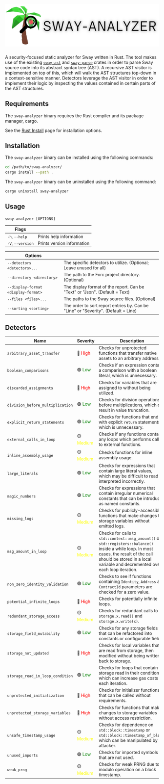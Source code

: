 # ![](assets/banner.png)

A security-focused static analyzer for Sway written in Rust. The tool makes use of the existing [`sway-ast`](https://github.com/FuelLabs/sway/tree/master/sway-ast) and [`sway-parse`](https://github.com/FuelLabs/sway/tree/master/sway-parse) crates in order to parse Sway source code into its abstract syntax tree (AST). A recursive AST visitor is implemented on top of this, which will walk the AST structures top-down in a context-sensitive manner. Detectors leverage the AST visitor in order to implement their logic by inspecting the values contained in certain parts of the AST structures.

## Requirements

The `sway-analyzer` binary requires the Rust compiler and its package manager, cargo.

See the [Rust Install](https://www.rust-lang.org/tools/install) page for installation options.

## Installation

The `sway-analyzer` binary can be installed using the following commands:

```bash
cd /path/to/sway-analyzer/
cargo install --path .
```

The `sway-analyzer` binary can be uninstalled using the following command:

```bash
cargo uninstall sway-analyzer
```

## Usage

`sway-analyzer [OPTIONS]`

| Flags | |
|-|-|
| `-h`, `--help` | Prints help information |
| `-V`, `--version` | Prints version information |

| Options | |
|-|-|
| `--detectors <detectors>...` | The specific detectors to utilize. (Optional; Leave unused for all) |
| `--directory <directory>` | The path to the Forc project directory. (Optional) |
| `--display-format <display-format>` | The display format of the report. Can be "Text" or "Json". (Default = Text) |
| `--files <files>...` | The paths to the Sway source files. (Optional) |
| `--sorting <sorting>` | The order to sort report entries by. Can be "Line" or "Severity". (Default = Line) |

## Detectors

| Name | Severity | Description |
|-|-|-|
| `arbitrary_asset_transfer` | 🔴 <span style="color:red">High</span> | Checks for unprotected functions that transfer native assets to an arbitrary address. |
| `boolean_comparisons` | 🟢 <span style="color:green">Low</span> | Checks if an expression contains a comparison with a boolean literal, which is unnecessary. |
| `discarded_assignments` | 🔴 <span style="color:red">High</span> | Checks for variables that are assigned to without being utilized. |
| `division_before_multiplication` | 🟢 <span style="color:green">Low</span> | Checks for division operations before multiplications, which can result in value truncation. |
| `explicit_return_statements` | 🟢 <span style="color:green">Low</span> | Checks for functions that end with explicit `return` statements, which is unnecessary. |
| `external_calls_in_loop` | 🟡 <span style="color:yellow">Medium</span> | Checks if any functions contain any loops which performs calls to external functions. |
| `inline_assembly_usage` | 🟡 <span style="color:yellow">Medium</span> | Checks functions for inline assembly usage. |
| `large_literals` | 🟢 <span style="color:green">Low</span> | Checks for expressions that contain large literal values, which may be difficult to read or interpreted incorrectly. |
| `magic_numbers` | 🟢 <span style="color:green">Low</span> | Checks for expressions that contain irregular numerical constants that can be introduced as named constants. |
| `missing_logs` | 🟡 <span style="color:yellow">Medium</span> | Checks for publicly-accessible functions that make changes to storage variables without emitted logs. |
| `msg_amount_in_loop` | 🟡 <span style="color:yellow">Medium</span> | Checks for calls to `std::context::msg_amount()` or `std::registers::balance()` inside a while loop. In most cases, the result of the call should be stored in a local variable and decremented over each loop iteration. |
| `non_zero_identity_validation` | 🟢 <span style="color:green">Low</span> | Checks to see if functions containing `Identity`, `Address` and `ContractId` parameters are checked for a zero value. |
| `potential_infinite_loops` | 🔴 <span style="color:red">High</span> | Checks for potentially infinite loops. |
| `redundant_storage_access` | 🟡 <span style="color:yellow">Medium</span> | Checks for redundant calls to `storage.x.read()` and `storage.x.write(x)`. |
| `storage_field_mutability` | 🟢 <span style="color:green">Low</span> | Checks for any storage fields that can be refactored into constants or configurable fields. |
| `storage_not_updated` | 🔴 <span style="color:red">High</span> | Checks for local variables that are read from storage, then modified without being written back to storage. |
| `storage_read_in_loop_condition` | 🟢 <span style="color:green">Low</span> | Checks for loops that contain a storage read in their condition, which can increase gas costs for each iteration. |
| `unprotected_initialization` | 🔴 <span style="color:red">High</span> | Checks for initializer functions that can be called without requirements. |
| `unprotected_storage_variables` | 🔴 <span style="color:red">High</span> | Checks for functions that make changes to storage variables without access restriction. |
| `unsafe_timestamp_usage` | 🟡 <span style="color:yellow">Medium</span> | Checks for dependence on `std::block::timestamp` or `std::block::timestamp_of_block`, which can be manipulated by an attacker. |
| `unused_imports` | 🟢 <span style="color:green">Low</span> | Checks for imported symbols that are not used. |
| `weak_prng` | 🟡 <span style="color:yellow">Medium</span> | Checks for weak PRNG due to a modulo operation on a block timestamp. |
